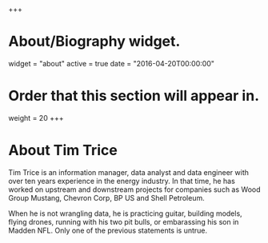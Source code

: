 +++
# About/Biography widget.
widget = "about"
active = true
date = "2016-04-20T00:00:00"

# Order that this section will appear in.
weight = 20
+++

# About Tim Trice

Tim Trice is an information manager, data analyst and data engineer with over ten years experience in the energy industry. In that time, he has worked on upstream and downstream projects for companies such as Wood Group Mustang, Chevron Corp, BP US and Shell Petroleum.

When he is not wrangling data, he is practicing guitar, building models, flying drones, running with his two pit bulls, or embarassing his son in Madden NFL. Only one of the previous statements is untrue.
